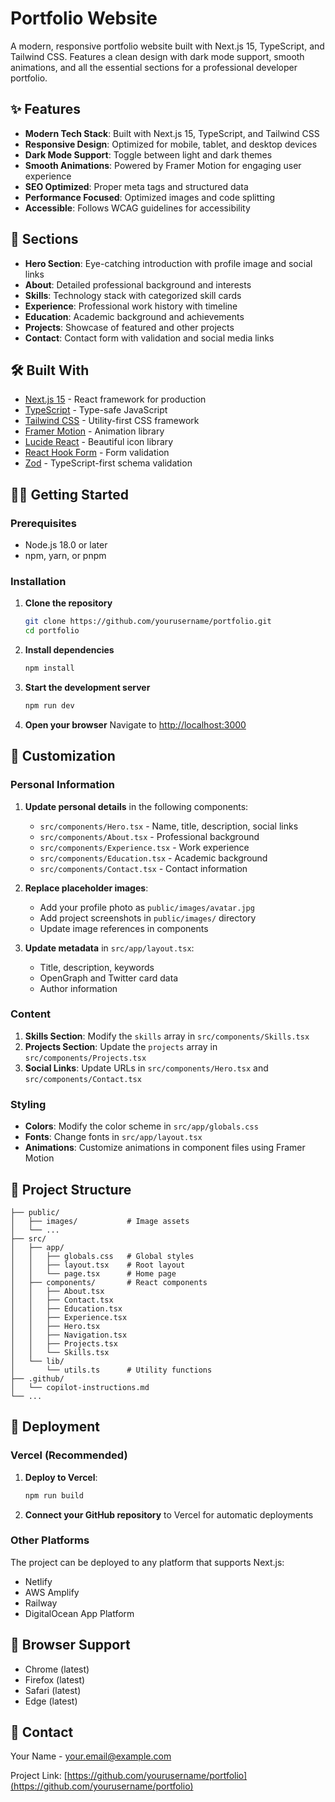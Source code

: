 # Portfolio Website

A modern, responsive portfolio website built with Next.js 15, TypeScript, and Tailwind CSS. Features a clean design with dark mode support, smooth animations, and all the essential sections for a professional developer portfolio.

## ✨ Features

- **Modern Tech Stack**: Built with Next.js 15, TypeScript, and Tailwind CSS
- **Responsive Design**: Optimized for mobile, tablet, and desktop devices
- **Dark Mode Support**: Toggle between light and dark themes
- **Smooth Animations**: Powered by Framer Motion for engaging user experience
- **SEO Optimized**: Proper meta tags and structured data
- **Performance Focused**: Optimized images and code splitting
- **Accessible**: Follows WCAG guidelines for accessibility

## 🚀 Sections

- **Hero Section**: Eye-catching introduction with profile image and social links
- **About**: Detailed professional background and interests
- **Skills**: Technology stack with categorized skill cards
- **Experience**: Professional work history with timeline
- **Education**: Academic background and achievements
- **Projects**: Showcase of featured and other projects
- **Contact**: Contact form with validation and social media links

## 🛠️ Built With

- [Next.js 15](https://nextjs.org/) - React framework for production
- [TypeScript](https://www.typescriptlang.org/) - Type-safe JavaScript
- [Tailwind CSS](https://tailwindcss.com/) - Utility-first CSS framework
- [Framer Motion](https://www.framer.com/motion/) - Animation library
- [Lucide React](https://lucide.dev/) - Beautiful icon library
- [React Hook Form](https://react-hook-form.com/) - Form validation
- [Zod](https://zod.dev/) - TypeScript-first schema validation

## 🏃‍♂️ Getting Started

### Prerequisites

- Node.js 18.0 or later
- npm, yarn, or pnpm

### Installation

1. **Clone the repository**
   ```bash
   git clone https://github.com/yourusername/portfolio.git
   cd portfolio
   ```

2. **Install dependencies**
   ```bash
   npm install
   ```

3. **Start the development server**
   ```bash
   npm run dev
   ```

4. **Open your browser**
   Navigate to [http://localhost:3000](http://localhost:3000)

## 📝 Customization

### Personal Information

1. **Update personal details** in the following components:
   - `src/components/Hero.tsx` - Name, title, description, social links
   - `src/components/About.tsx` - Professional background
   - `src/components/Experience.tsx` - Work experience
   - `src/components/Education.tsx` - Academic background
   - `src/components/Contact.tsx` - Contact information

2. **Replace placeholder images**:
   - Add your profile photo as `public/images/avatar.jpg`
   - Add project screenshots in `public/images/` directory
   - Update image references in components

3. **Update metadata** in `src/app/layout.tsx`:
   - Title, description, keywords
   - OpenGraph and Twitter card data
   - Author information

### Content

1. **Skills Section**: Modify the `skills` array in `src/components/Skills.tsx`
2. **Projects Section**: Update the `projects` array in `src/components/Projects.tsx`
3. **Social Links**: Update URLs in `src/components/Hero.tsx` and `src/components/Contact.tsx`

### Styling

- **Colors**: Modify the color scheme in `src/app/globals.css`
- **Fonts**: Change fonts in `src/app/layout.tsx`
- **Animations**: Customize animations in component files using Framer Motion

## 📁 Project Structure

```
├── public/
│   ├── images/           # Image assets
│   └── ...
├── src/
│   ├── app/
│   │   ├── globals.css   # Global styles
│   │   ├── layout.tsx    # Root layout
│   │   └── page.tsx      # Home page
│   ├── components/       # React components
│   │   ├── About.tsx
│   │   ├── Contact.tsx
│   │   ├── Education.tsx
│   │   ├── Experience.tsx
│   │   ├── Hero.tsx
│   │   ├── Navigation.tsx
│   │   ├── Projects.tsx
│   │   └── Skills.tsx
│   └── lib/
│       └── utils.ts      # Utility functions
├── .github/
│   └── copilot-instructions.md
└── ...
```

## 🚀 Deployment

### Vercel (Recommended)

1. **Deploy to Vercel**:
   ```bash
   npm run build
   ```

2. **Connect your GitHub repository** to Vercel for automatic deployments

### Other Platforms

The project can be deployed to any platform that supports Next.js:
- Netlify
- AWS Amplify
- Railway
- DigitalOcean App Platform

## 📱 Browser Support

- Chrome (latest)
- Firefox (latest)
- Safari (latest)
- Edge (latest)

## 📧 Contact

Your Name - [your.email@example.com](mailto:your.email@example.com)

Project Link: [https://github.com/yourusername/portfolio](https://github.com/yourusername/portfolio)
